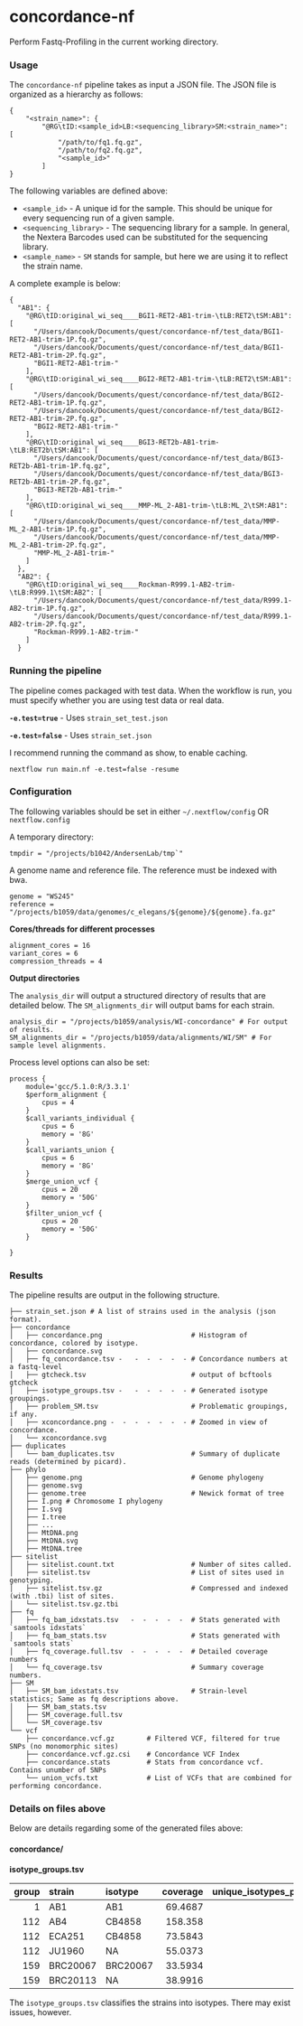 # concordance-nf

Perform Fastq-Profiling in the current working directory.

### Usage

The `concordance-nf` pipeline takes as input a JSON file. The JSON file is organized as a hierarchy as follows:

```
{
    "<strain_name>": {
        "@RG\tID:<sample_id>LB:<sequencing_library>SM:<strain_name>": [
            "/path/to/fq1.fq.gz",
            "/path/to/fq2.fq.gz",
            "<sample_id>"
        ]
}
```

The following variables are defined above:

* `<sample_id>` - A unique id for the sample. This should be unique for every sequencing run of a given sample.
* `<sequencing_library>` - The sequencing library for a sample. In general, the Nextera Barcodes used can be substituted for the sequencing library.
* `<sample_name>` - `SM` stands for sample, but here we are using it to reflect the strain name.

A complete example is below:
```
{
  "AB1": {
    "@RG\tID:original_wi_seq____BGI1-RET2-AB1-trim-\tLB:RET2\tSM:AB1": [
      "/Users/dancook/Documents/quest/concordance-nf/test_data/BGI1-RET2-AB1-trim-1P.fq.gz",
      "/Users/dancook/Documents/quest/concordance-nf/test_data/BGI1-RET2-AB1-trim-2P.fq.gz",
      "BGI1-RET2-AB1-trim-"
    ],
    "@RG\tID:original_wi_seq____BGI2-RET2-AB1-trim-\tLB:RET2\tSM:AB1": [
      "/Users/dancook/Documents/quest/concordance-nf/test_data/BGI2-RET2-AB1-trim-1P.fq.gz",
      "/Users/dancook/Documents/quest/concordance-nf/test_data/BGI2-RET2-AB1-trim-2P.fq.gz",
      "BGI2-RET2-AB1-trim-"
    ],
    "@RG\tID:original_wi_seq____BGI3-RET2b-AB1-trim-\tLB:RET2b\tSM:AB1": [
      "/Users/dancook/Documents/quest/concordance-nf/test_data/BGI3-RET2b-AB1-trim-1P.fq.gz",
      "/Users/dancook/Documents/quest/concordance-nf/test_data/BGI3-RET2b-AB1-trim-2P.fq.gz",
      "BGI3-RET2b-AB1-trim-"
    ],
    "@RG\tID:original_wi_seq____MMP-ML_2-AB1-trim-\tLB:ML_2\tSM:AB1": [
      "/Users/dancook/Documents/quest/concordance-nf/test_data/MMP-ML_2-AB1-trim-1P.fq.gz",
      "/Users/dancook/Documents/quest/concordance-nf/test_data/MMP-ML_2-AB1-trim-2P.fq.gz",
      "MMP-ML_2-AB1-trim-"
    ]
  },
  "AB2": {
    "@RG\tID:original_wi_seq____Rockman-R999.1-AB2-trim-\tLB:R999.1\tSM:AB2": [
      "/Users/dancook/Documents/quest/concordance-nf/test_data/R999.1-AB2-trim-1P.fq.gz",
      "/Users/dancook/Documents/quest/concordance-nf/test_data/R999.1-AB2-trim-2P.fq.gz",
      "Rockman-R999.1-AB2-trim-"
    ]
  }
```

### Running the pipeline

The pipeline comes packaged with test data. When the workflow is run, you  must specify whether you are using test data or real data. 

__`-e.test=true`__ - Uses `strain_set_test.json`

__`-e.test=false`__ - Uses `strain_set.json`


I recommend running the command as show, to enable caching.

```
nextflow run main.nf -e.test=false -resume
```

### Configuration

The following variables should be set in either `~/.nextflow/config` OR `nextflow.config`

A temporary directory:
```
tmpdir = "/projects/b1042/AndersenLab/tmp`"
```

A genome name and reference file. The reference must be indexed with bwa.
```
genome = "WS245"
reference = "/projects/b1059/data/genomes/c_elegans/${genome}/${genome}.fa.gz"
```

__Cores/threads for different processes__
```
alignment_cores = 16
variant_cores = 6
compression_threads = 4
```

__Output directories__

The `analysis_dir` will output a structured directory of results that are detailed below. The `SM_alignments_dir` will output bams for each strain.

```
analysis_dir = "/projects/b1059/analysis/WI-concordance" # For output of results.
SM_alignments_dir = "/projects/b1059/data/alignments/WI/SM" # For sample level alignments.
```

Process level options can also be set:
```
process {
    module='gcc/5.1.0:R/3.3.1'
    $perform_alignment {
        cpus = 4
    }
    $call_variants_individual {
        cpus = 6
        memory = '8G'
    }
    $call_variants_union {
        cpus = 6
        memory = '8G'
    }
    $merge_union_vcf {
        cpus = 20
        memory = '50G'
    }
    $filter_union_vcf {
        cpus = 20
        memory = '50G'
    }

}
```

### Results

The pipeline results are output in the following structure.

```
├── strain_set.json # A list of strains used in the analysis (json format).
├── concordance
│   ├── concordance.png                      # Histogram of concordance, colored by isotype.
│   ├── concordance.svg
│   ├── fq_concordance.tsv -   -  -  -  -  - # Concordance numbers at a fastq-level
│   ├── gtcheck.tsv                          # output of bcftools gtcheck 
│   ├── isotype_groups.tsv -   -  -  -  -  - # Generated isotype groupings.
│   ├── problem_SM.tsv                       # Problematic groupings, if any.
│   ├── xconcordance.png -  -  -  -  -  -  - # Zoomed in view of concordance.
│   └── xconcordance.svg
├── duplicates
│   └── bam_duplicates.tsv                   # Summary of duplicate reads (determined by picard).
├── phylo
│   ├── genome.png                           # Genome phylogeny
│   ├── genome.svg
│   ├── genome.tree                          # Newick format of tree
│   ├── I.png # Chromosome I phylogeny
│   ├── I.svg
│   ├── I.tree
│   ├── ...
│   ├── MtDNA.png
│   ├── MtDNA.svg
│   ├── MtDNA.tree
├── sitelist
│   ├── sitelist.count.txt                   # Number of sites called.
│   ├── sitelist.tsv                         # List of sites used in genotyping.
│   ├── sitelist.tsv.gz                      # Compressed and indexed (with .tbi) list of sites.
│   └── sitelist.tsv.gz.tbi                
├── fq
│   ├── fq_bam_idxstats.tsv   -  -  -  -  -  # Stats generated with `samtools idxstats`
│   ├── fq_bam_stats.tsv                     # Stats generated with `samtools stats`
│   ├── fq_coverage.full.tsv  -  -  -  -  -  # Detailed coverage numbers
│   └── fq_coverage.tsv                      # Summary coverage numbers.
├── SM
│   ├── SM_bam_idxstats.tsv                  # Strain-level statistics; Same as fq descriptions above.
│   ├── SM_bam_stats.tsv
│   ├── SM_coverage.full.tsv
│   └── SM_coverage.tsv
└── vcf
    ├── concordance.vcf.gz        # Filtered VCF, filtered for true SNPs (no monomorphic sites)
    ├── concordance.vcf.gz.csi    # Concordance VCF Index
    ├── concordance.stats         # Stats from concordance vcf. Contains unumber of SNPs
    └── union_vcfs.txt            # List of VCFs that are combined for performing concordance.
```

### Details on files above

Below are details regarding some of the generated files above:

#### concordance/

__isotype_groups.tsv__

|   group | strain   | isotype   |   coverage |   unique_isotypes_per_group | strain_conflicts   |
|--------:|:---------|:----------|-----------:|----------------------------:|:-------------------|
|       1 | AB1      | AB1       |    69.4687 |                           1 | FALSE              |
|     112 | AB4      | CB4858    |   158.358  |                           1 | FALSE              |
|     112 | ECA251   | CB4858    |    73.5843 |                           1 | FALSE              |
|     112 | JU1960   | NA        |    55.0373 |                           1 | FALSE              |
|     159 | BRC20067 | BRC20067  |    33.5934 |                           1 | FALSE              |
|     159 | BRC20113 | NA        |    38.9916 |                           1 | FALSE              |

The `isotype_groups.tsv` classifies the strains into isotypes. There may exist issues, however.

